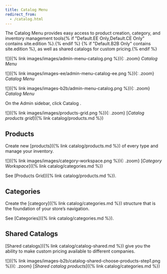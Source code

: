 ```yaml
---
title: Catalog Menu
redirect_from: 
  - /catalog.html
---
```


The Catalog Menu provides easy access to product creation, category, and inventory management tools{% if "Default.EE Only,Default.CE Only" contains site.edition %}.{% endif %} {% if "Default.B2B Only" contains site.edition %}, as well as shared catalogs for custom pricing.{% endif %}

<!--{% if "Default.CE Only" contains site.edition %}-->
![]({% link images/images/admin-menu-catalog.png %}){: .zoom}
_Catalog Menu_
<!--{% endif %}-->
<!--{% if "Default.EE Only" contains site.edition %}-->
![]({% link images/images-ee/admin-menu-catalog-ee.png %}){: .zoom}
_Catalog Menu_
<!--{% endif %}-->
<!--{% if "Default.B2B Only" contains site.edition %}-->
![]({% link images/images-b2b/admin-menu-catalog.png %}){: .zoom}
_Catalog Menu_
<!--{% endif %}-->

On the Admin sidebar, click <span class="btn"> Catalog </span>.

![]({% link images/images/products-grid.png %}){: .zoom}
[_Catalog products grid_]({% link catalog/products.md %})

## Products

Create new [products]({% link catalog/products.md %}) of every type and manage your inventory.

![]({% link images/images/category-workspace.png %}){: .zoom}
[_Category Workspace_]({% link catalog/categories.md %})

See [Products Grid]({% link catalog/products.md %}).

## Categories

Create the [category]({% link catalog/categories.md %}) structure that is the foundation of your store’s navigation.

See [Categories]({% link catalog/categories.md %}).

<!--{% if "Default.B2B Only" contains site.edition %}-->

## Shared Catalogs

[Shared catalogs]({% link catalog/catalog-shared.md %}) give you the ability to make custom pricing available to different companies.

![]({% link images/images-b2b/catalog-shared-choose-products-step1.png %}){: .zoom}
[_Shared catalog products_]({% link catalog/categories.md %})
<!--{% endif %}-->
